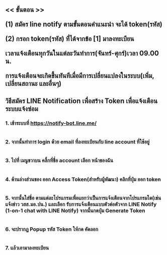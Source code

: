 <h2 class='jumbotron well'>
	<p class="text-danger"><< ขั้นตอน >></p>
	<p>(1) สมัคร line notify ตามขั้นตอนคำแนะนำ จะได้ token(รหัส)</p>
	<p>(2) กรอก token(รหัส) ที่ได้จากข้อ [1] มาลงทะเบียน</p>
	<p class="text-danger">เวลาแจ้งเตือนทุกวันในแต่ละวันทำการ(จันทร์-ศุกร์)เวลา 09.00 น.</p>
	<p class="text-success">การแจ้งเตือนจะเกิดขึ้นทันทีเมื่อมีการเปลี่ยนแปลงในระบบ(เพิ่ม, เปลี่ยนสถานะ และอื่นๆ)</p>
</h2>
<h2>วิธีสมัคร LINE Notification เพื่อสร้าง Token เพื่อแจ้งเตือนระบบแจ้งซ่อม</h2>
<!--<h4>เข้า LINE Notify Login เพื่อสร้าง Token และ Bot</h4> -->
<h3>1. เข้าระบบที่&nbsp;<a href="https://notify-bot.line.me/" target="_new">https://notify-bot.line.me/</a></h3>

<p><img class="img-responsive img-thumbnail" alt="" src="http://commsci.psu.ac.th/uploads/anda-cms/content/images/abdul-aziz.d/1.png" /></p>

<h3>2. จากนั้นทำการ <strong>login ด้วย email</strong> ที่ลงทะเบียนกับ line account ที่ใช้อยู่</h3>


<p><img class="img-responsive img-thumbnail" alt="" src="http://commsci.psu.ac.th/uploads/anda-cms/content/images/abdul-aziz.d/2.png" /></p>
<h3>3. ไปที่ เมนูขวาบน คลิ้กที่ชื่อ account เลือก <strong>หน้าของฉัน</strong></h3>
<p><img  class="img-responsive img-thumbnail" alt="" src="http://commsci.psu.ac.th/uploads/anda-cms/content/images/abdul-aziz.d/3.png" /></p>

<h3>4. ด้านล่างส่วนของ ออก Access Token(สำหรับผู้พัฒนา) คลิกที่ปุ่ม <strong>ออก token</strong></h3>

<p><img class="img-responsive img-thumbnail" alt="" src="http://commsci.psu.ac.th/uploads/anda-cms/content/images/abdul-aziz.d/4.png" /></p>
<h3 class='text-danger'>5. จากนั้นใส่ชื่อ <strong>ตามแต่ละโปรแกรมเพื่อแยกว่าเป็นการแจ้งเตือนจากโปรแกรมใด(เช่น แจ้งข่าว วสส.มอ.ปน.)</strong> และเลือก <strong>รับการแจ้งเตือนแบบตัวต่อตัวจาก LINE Notify (1-on-1 chat with LINE Notify)</strong> จากนั้นกดปุ่ม Generate Token</h3>

<p><img class="img-responsive img-thumbnail" alt="" src="http://commsci.psu.ac.th/uploads/anda-cms/content/images/abdul-aziz.d/5.png" /></p>

<h3>6. จะปรากฏ Popup รหัส Token ให้กด <strong>คัดลอก</strong></h3>

<p><img class="img-responsive img-thumbnail" alt="" src="http://commsci.psu.ac.th/uploads/anda-cms/content/images/abdul-aziz.d/6.png" /></p>

<h3 class='text-danger'>7.  แล้วเอามาลงทะเบียน</h3>
